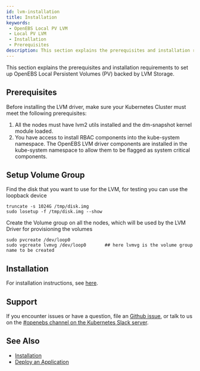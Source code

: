 ```yaml
---
id: lvm-installation
title: Installation
keywords:
 - OpenEBS Local PV LVM
 - Local PV LVM
 - Installation
 - Prerequisites
description: This section explains the prerequisites and installation requirements to set up OpenEBS Local Persistent Volumes (PV) backed by the LVM Storage. 
---
```


This section explains the prerequisites and installation requirements to set up OpenEBS Local Persistent Volumes (PV) backed by LVM Storage.

## Prerequisites

Before installing the LVM driver, make sure your Kubernetes Cluster must meet the following prerequisites:

1. All the nodes must have lvm2 utils installed and the dm-snapshot kernel module loaded.
2. You have access to install RBAC components into the kube-system namespace. The OpenEBS LVM driver components are installed in the kube-system namespace to allow them to be flagged as system critical components.

## Setup Volume Group

Find the disk that you want to use for the LVM, for testing you can use the loopback device

```
truncate -s 1024G /tmp/disk.img
sudo losetup -f /tmp/disk.img --show
```

Create the Volume group on all the nodes, which will be used by the LVM Driver for provisioning the volumes

```
sudo pvcreate /dev/loop0
sudo vgcreate lvmvg /dev/loop0       ## here lvmvg is the volume group name to be created
```

## Installation

For installation instructions, see [here](../../quickstart-guide/installation.md).

## Support

If you encounter issues or have a question, file an [Github issue](https://github.com/openebs/openebs/issues/new), or talk to us on the [#openebs channel on the Kubernetes Slack server](https://kubernetes.slack.com/messages/openebs/).

## See Also

- [Installation](../../quickstart-guide/installation.md)
- [Deploy an Application](../../quickstart-guide/deploy-a-test-application.md)